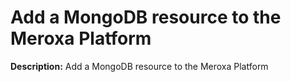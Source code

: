 # Add a MongoDB resource to the Meroxa Platform

**Description:** Add a MongoDB resource to the Meroxa Platform


